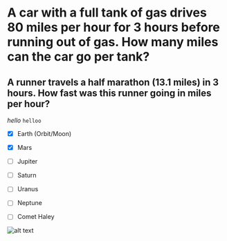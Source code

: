 # A car with a full tank of gas drives 80 miles per hour for 3 hours before running out of gas. How many miles can the car go per tank?
## A runner travels a half marathon (13.1 miles) in 3 hours. How fast was this runner going in miles per hour?


*hello*
```helloo```
- [x] Earth (Orbit/Moon) 

- [x] Mars 

- [ ] Jupiter 

- [ ] Saturn 

- [ ] Uranus 

- [ ] Neptune 

- [ ] Comet Haley

![alt text](https://github.com/[username]/[reponame]/blob/[branch]/image.jpg?raw=true)

